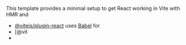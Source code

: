 

This template provides a minimal setup to get React working in Vite with HMR and 

- [@vitejs/plugin-react](https://github.com/vitejs/vite-plugin-react/blob/main/packages/plugin-react/README.md) uses [Babel](https://babeljs.io/) for 
- [@vit
- 
